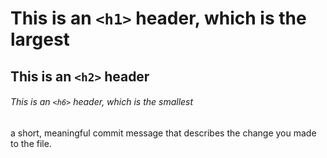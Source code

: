 # This is an `<h1>` header, which is the largest

## This is an `<h2>` header

###### This is an `<h6>` header, which is the smallest





































a short, meaningful commit message that describes the change you made to the file.
